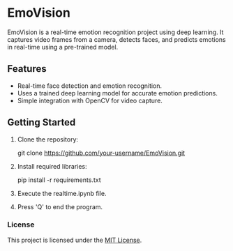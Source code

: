 # EmoVision

EmoVision is a real-time emotion recognition project using deep learning. It captures video frames from a camera, detects faces, and predicts emotions in real-time using a pre-trained model.

## Features

- Real-time face detection and emotion recognition.
- Uses a trained deep learning model for accurate emotion predictions.
- Simple integration with OpenCV for video capture.

## Getting Started

1. Clone the repository:

    git clone https://github.com/your-username/EmoVision.git

2. Install required libraries:

    pip install -r requirements.txt

3. Execute the realtime.ipynb file.

4. Press 'Q' to end the program.

### License
This project is licensed under the [MIT License](https://www.mit.edu/~amini/LICENSE.md).